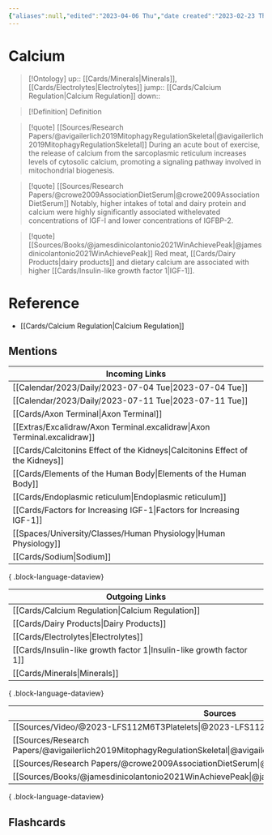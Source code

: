 ```yaml
---
{"aliases":null,"edited":"2023-04-06 Thu","date created":"2023-02-23 Thu","tags":["Uni/LFS112","flashcards/LFS112"],"dg-publish":true,"permalink":"/cards/calcium/","dgPassFrontmatter":true}
---
```


# Calcium

> [!Ontology]
> up:: [[Cards/Minerals\|Minerals]], [[Cards/Electrolytes\|Electrolytes]]
> jump:: [[Cards/Calcium Regulation\|Calcium Regulation]]
> down:: 

> [!Definition] Definition
> 

> [!quote] [[Sources/Research Papers/@avigailerlich2019MitophagyRegulationSkeletal\|@avigailerlich2019MitophagyRegulationSkeletal]]
> During an acute bout of exercise, the release of calcium from the sarcoplasmic reticulum increases levels of cytosolic calcium, promoting a signaling pathway involved in mitochondrial biogenesis.

> [!quote] [[Sources/Research Papers/@crowe2009AssociationDietSerum\|@crowe2009AssociationDietSerum]]
> Notably, higher intakes of total and dairy protein and calcium were highly significantly associated withelevated concentrations of IGF-I and lower concentrations of IGFBP-2.

> [!quote] [[Sources/Books/@jamesdinicolantonio2021WinAchievePeak\|@jamesdinicolantonio2021WinAchievePeak]]
> Red meat, [[Cards/Dairy Products\|dairy products]] and dietary calcium are associated with higher [[Cards/Insulin-like growth factor 1\|IGF-1]].

# Reference
- [[Cards/Calcium Regulation\|Calcium Regulation]]

## Mentions
| Incoming Links                                                                    |
| --------------------------------------------------------------------------------- |
| [[Calendar/2023/Daily/2023-07-04 Tue\|2023-07-04 Tue]]                         |
| [[Calendar/2023/Daily/2023-07-11 Tue\|2023-07-11 Tue]]                         |
| [[Cards/Axon Terminal\|Axon Terminal]]                                         |
| [[Extras/Excalidraw/Axon Terminal.excalidraw\|Axon Terminal.excalidraw]]       |
| [[Cards/Calcitonins Effect of the Kidneys\|Calcitonins Effect of the Kidneys]] |
| [[Cards/Elements of the Human Body\|Elements of the Human Body]]               |
| [[Cards/Endoplasmic reticulum\|Endoplasmic reticulum]]                         |
| [[Cards/Factors for Increasing IGF-1\|Factors for Increasing IGF-1]]           |
| [[Spaces/University/Classes/Human Physiology\|Human Physiology]]               |
| [[Cards/Sodium\|Sodium]]                                                       |

{ .block-language-dataview}

| Outgoing Links                                                          |
| ----------------------------------------------------------------------- |
| [[Cards/Calcium Regulation\|Calcium Regulation]]                     |
| [[Cards/Dairy Products\|Dairy Products]]                             |
| [[Cards/Electrolytes\|Electrolytes]]                                 |
| [[Cards/Insulin-like growth factor 1\|Insulin-like growth factor 1]] |
| [[Cards/Minerals\|Minerals]]                                         |

{ .block-language-dataview}

| Sources                                                                                                                     |
| --------------------------------------------------------------------------------------------------------------------------- |
| [[Sources/Video/@2023-LFS112M6T3Platelets\|@2023-LFS112M6T3Platelets]]                                                   |
| [[Sources/Research Papers/@avigailerlich2019MitophagyRegulationSkeletal\|@avigailerlich2019MitophagyRegulationSkeletal]] |
| [[Sources/Research Papers/@crowe2009AssociationDietSerum\|@crowe2009AssociationDietSerum]]                               |
| [[Sources/Books/@jamesdinicolantonio2021WinAchievePeak\|@jamesdinicolantonio2021WinAchievePeak]]                         |

{ .block-language-dataview}

## Flashcards

